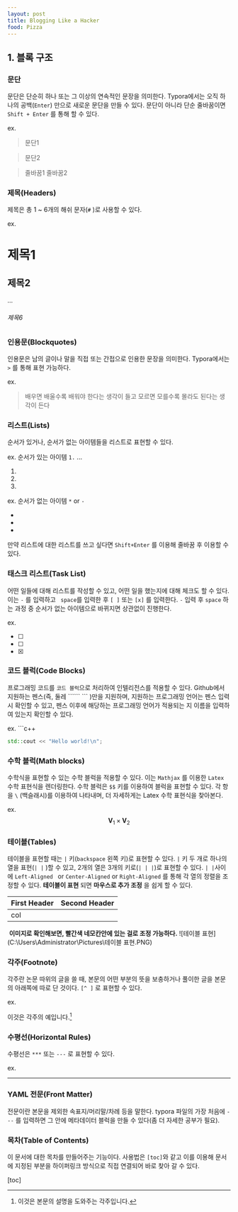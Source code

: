 ```yaml
---
layout: post
title: Blogging Like a Hacker
food: Pizza
---
```


## 1. 블록 구조

### 문단

 문단은 단순히 하나 또는 그 이상의 연속적인 문장을 의미한다. Typora에서는 오직 하나의 공백(```Enter```) 만으로 새로운 문단을 만들 수 있다. 문단이 아니라 단순 줄바꿈이면 ```Shift + Enter``` 를 통해 할 수 있다.

 ex. 

> 문단1 

> 문단2

> 줄바꿈1
> 줄바꿈2



### 제목(Headers)

 제목은 총 1 ~ 6개의 해쉬 문자(```#``` )로 사용할 수 있다.

ex.

# 제목1

## 제목2

...

###### 제목6



### 인용문(Blockquotes)

 인용문은 남의 글이나 말을 직접 또는 간접으로 인용한 문장을 의미한다.
 Typora에서는 ```>```  를 통해 표현 가능하다.

 ex.

> 배우면 배울수록 배워야 한다는 생각이 들고
> 모르면 모를수록 몰라도 된다는 생각이 든다



### 리스트(Lists)

 순서가 있거나, 순서가 없는 아이템들을 리스트로 표현할 수 있다.

 ex. 순서가 있는 아이템 ```1.```  ... 

1. 
2.  
3.  

 ex. 순서가 없는 아이템 ```*```  or ```-``` 

* 
*  
*  

 만약 리스트에 대한 리스트를 쓰고 싶다면 ```Shift+Enter``` 를 이용해 줄바꿈 후 이용할 수 있다.



###  태스크 리스트(Task List)

 어떤 일들에 대해 리스트를 작성할 수 있고, 어떤 일을 했는지에 대해 체크도 할 수 있다.
이는  ```-``` 를 입력하고 ``` space```를 입력한 후 ```[ ]``` 또는 ```[x]``` 를 입력한다. ```-```  입력 후 ```space``` 하는 과정 중 순서가 없는 아이템으로 바뀌지면 상관없이 진행한다.

 ex.

- [ ] 

- [ ] 

- [x] 



### 코드 블럭(Code Blocks)

 프로그래밍 코드를 ```코드 블럭```으로 처리하여 인텔리전스를 적용할 수 있다. Github에서 지원하는 펜스(즉, 둘레 `````` ``` )만을 지원하며, 지원하는 프로그래밍 언어는 펜스 입력 시 확인할 수 있고, 펜스 이후에 해당하는 프로그래밍 언어가 적용되는 지 이름을 입력하여 있는지 확인할 수 있다.

 ex. ```c++

```c++
std::cout << "Hello world!\n";
```



### 수학 블럭(Math blocks)

 수학식을 표현할 수 있는 수학 블럭을 적용할 수 있다. 이는 ```Mathjax``` 를 이용한 ```Latex``` 수학 표현식을 렌더링한다. 수학 블럭은 ```$$``` 키를 이용하여 블럭을 표현할 수 있다. 각 항을 ```\``` (백슬래시)를 이용하여 나타내며, 더 자세하게는 Latex 수학 표현식을 찾아본다.

 ex.
$$
\mathbf{V}_1  \times \mathbf{V}_2
$$


### 테이블(Tables)

 테이블을 표현할 때는 ```|``` 키(```backspace``` 왼쪽 키)로 표현할 수 있다.  ```|``` 키 두 개로 하나의 열을 표현(```| |``` )할 수 있고, 2개의 열은 3개의 키로(```| | |```)로 표현할 수 있다. ```| |```사이에 ```Left-Aligned ``` or ```Center-Aligned``` or ```Right-Aligned``` 를 통해 각 열의 정렬을 조정할 수 있다. 
**테이블이 표현** 되면 **마우스로 추가 조정** 을 쉽게 할 수 있다.

| First Header | Second Header |
| ------------ | ------------- |
| col          |               |

<image> **이미지로 확인해보면, 빨간색 네모칸안에 있는 걸로 조정 가능하다.** ![테이블 표현](C:\Users\Administrator\Pictures\테이블 표현.PNG)



### 각주(Footnote)

 각주란 논문 따위의 글을 쓸 때, 본문의 어떤 부분의 뜻을 보충하거나 풀이한 글을 본문의 아래쪽에 따로 단 것이다. ```[^ ]``` 로 표현할 수 있다.

 ex.

이것은 각주의 예입니다.[^ 각주]

[^각주]:  이것은 본문의 설명을 도와주는 각주입니다.



### 수평선(Horizontal Rules)

 수평선은 ```***``` 또는 ```---``` 로 표현할 수 있다.

ex. 

***



### YAML 전문(Front Matter)

 전문이란 본문을 제외한 속표지/머리말/차례 등을 말한다. typora 파일의 가장 처음에 ```---``` 를 입력하면 그 안에 메타데이터 블럭을 만들 수 있다(좀 더 자세한 공부가 필요).



 ### 목차(Table of Contents)

 이 문서에 대한 목차를 만들어주는 기능이다. 사용법은 ```[toc]```와 같고 이를 이용해 문서에 지정된 부분을 하이퍼링크 방식으로 직접 연결되어 바로 찾아 갈 수 있다.

[toc]

